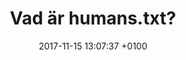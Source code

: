 ---
layout: post
title:  "Vad är humans.txt?"
date:   2017-11-15 13:07:37 +0100
categories: jekyll update
permalink: :date/:title
---